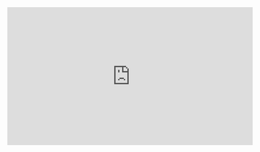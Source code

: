 <iframe width="560" height="315" src="https://www.youtube.com/embed/wnxz3aFmra4" title="YouTube video player" frameborder="0" allow="accelerometer; autoplay; clipboard-write; encrypted-media; gyroscope; picture-in-picture" allowfullscreen></iframe>